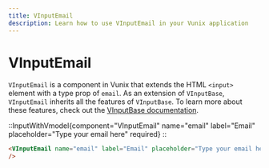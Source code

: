 ```yaml
---
title: VInputEmail
description: Learn how to use VInputEmail in your Vunix application
---
```


# VInputEmail

`VInputEmail` is a component in Vunix that extends the HTML `<input>` element with a type prop of `email`. As an extension of `VInputBase`, `VInputEmail` inherits all the features of `VInputBase`. To learn more about these features, check out the [VInputBase documentation](/components/form/inputbase).

::InputWithVmodel{component="VInputEmail" name="email" label="Email" placeholder="Type your email here" required}
::

```html
<VInputEmail name="email" label="Email" placeholder="Type your email here" required
/>
```